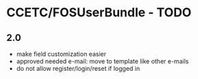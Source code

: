 # CCETC/FOSUserBundle - TODO

## 2.0
- make field customization easier
- approved needed e-mail: move to template like other e-mails
- do not allow register/login/reset if logged in
